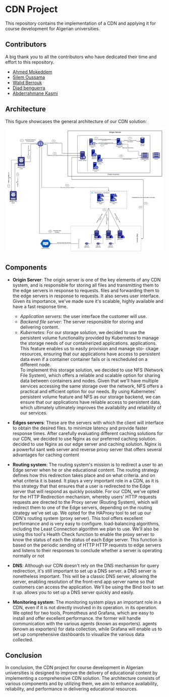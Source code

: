 # CDN Project

This repository contains the implementation of a CDN and applying it for course development for Algerian universities.  

## Contributors
A big thank you to all the contributors who have dedicated their time and effort to this repository.
- [Ahmed Mokeddem](https://github.com/ahmedmokeddem/)
- [Silem Oussama](https://github.com/oussama-sil)
- [Walid Berrouk](https://github.com/walid-Berrouk/)
- [Djad benguerra](https://github.com/Djad002)
- [Abderrahmane Kasmi](https://github.com/Abderrahmene-KSM)

## Architecture 
This figure showcases the general architecture of our CDN solution:  

![CDN Architecure](./imgs/Architecture.png)

## Components

- **Origin Server**: The origin server is one of the key elements of any CDN system, and is responsible for storing all files and transmitting them to the edge servers in response to requests.
files and forwarding them to the edge servers in response to requests. It also serves
user interface. Given its importance, we've made sure it's scalable,
highly available and have a fast response time.
    - *Application servers*: the user interface the customer will use.  
    - *Backend file server*: The server responsible for storing and delivering content.  
    - *Kubernetes*: For our storage solution, we decided to use the persistent volume functionality
provided by Kubernetes to manage the storage needs of our containerized applications.
applications. This feature enables us to easily provision and manage sto-
ckage resources, ensuring that our applications have access to persistent data even if a container
container fails or is rescheduled on a different node.  
To implement this storage solution, we decided to use NFS (Network File
System), which offers a reliable and scalable option for sharing data between containers and
nodes. Given that we'll have multiple services accessing the same storage over the network,
NFS offers a practical and efficient option for our needs.
By using Kubernetes' persistent volume feature and NFS as our storage backend,
we can ensure that our applications have reliable access to persistent data, which ultimately
ultimately improves the availability and reliability of our services.

- **Edges servers**: These are the servers
with which the client will interface to obtain the desired files.
to minimize latency and provide faster response times.
After carefully evaluating different caching solutions for our CDN, we decided to use Nginx as our preferred caching solution.
decided to use Nginx as our edge server and caching solution. Nginx is a powerful
sant web server and reverse proxy server that offers several advantages for caching
content
- **Routing system**: The routing system's mission is to redirect a user to an Edge server when he or she
educational content. The routing strategy defines how this redirection takes place and on what criteria.
and on what criteria it is based. It plays a very important role in a CDN, as it is this strategy that
that ensures that a user is redirected to the Edge server that will respond as quickly
possible.
For our CDN, we've opted for the HTTP Redirection mechanism, whereby users' HTTP requests
requests are directed to the Proxy server (Routing System), which will redirect them
to one of the Edge servers, depending on the routing strategy we've set up.
We opted for the HAProxy tool to set up our CDN's routing system (proxy server).
This tool offers excellent performance and is very easy to configure.
load-balancing algorithms, including the Least Connection algorithm we plan to use.
We'll also be using this tool's Health Check function to enable the proxy server to know the status of each
the status of each Edge server. This function is based on the periodic sending of HTTP
HTTP requests to edge servers and listens to their responses to conclude whether a server is operating
normally or not
- **DNS**: Although our CDN doesn't rely on the DNS mechanism for query redirection, it's still important to set up a DNS server. a DNS server is nonetheless important. This will be a classic DNS server, allowing the server, enabling resolution of the front-end app server name so that customers can access the application. We'll be using the Bind tool to set it up. allows you to set up a DNS server quickly and easily.  
- **Monitoring system**: The monitoring system plays an important role in a CDN, even if it is not directly involved in its operation.
in its operation. We opted for two tools, Promotheus and Grafana, which are easy to install and offer excellent performance.
the former will handle communication with the various agents (known as exporters).
agents (known as exporters) for data collection, while Grafana will enable us to set up comprehensive
dashboards to visualize the various data collected.

## Conclusion 

In conclusion, the CDN project for course development in Algerian universities is designed to improve the delivery of educational content by implementing a comprehensive CDN solution. The architecture consists of various components and by utilizing them, we aim to enhance availability, reliability, and performance in delivering educational resources.